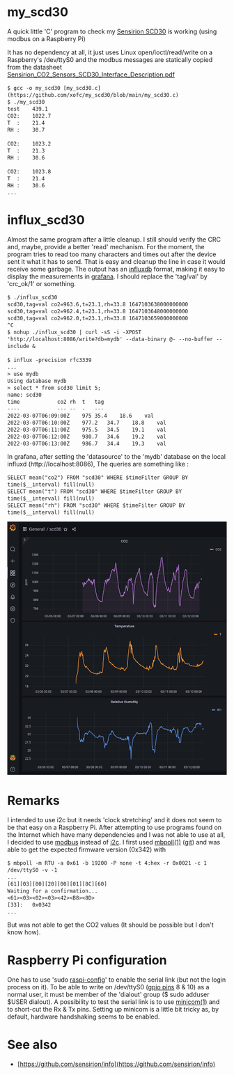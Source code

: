 # my_scd30
A quick little 'C' program to check my [Sensirion SCD30](https://sensirion.com/products/catalog/SCD30/) is working (using modbus on a Raspberry Pi)

It has no dependency at all, it just uses Linux open/ioctl/read/write on a Raspberry's /dev/ttyS0 and the modbus messages are statically copied from the datasheet
[Sensirion_CO2_Sensors_SCD30_Interface_Description.pdf](https://sensirion.com/media/documents/D7CEEF4A/6165372F/Sensirion_CO2_Sensors_SCD30_Interface_Description.pdf)

```
$ gcc -o my_scd30 [my_scd30.c](https://github.com/xofc/my_scd30/blob/main/my_scd30.c)
$ ./my_scd30
test	439.1
CO2:	1022.7
T  :	21.4
RH :	30.7

CO2:	1023.2
T  :	21.3
RH :	30.6

CO2:	1023.8
T  :	21.4
RH :	30.6
...

```

# influx_scd30
Almost the same program after a little cleanup.  I still should verify the CRC and, maybe, provide a better 'read' mechanism.
For the moment, the program tries to read too many characters and times out after the device sent it what it has to send.
That is easy and cleanup the line in case it would receive some garbage.  The output has an
[influxdb](https://en.wikipedia.org/wiki/InfluxDB) format, making it easy to display the measurements in
[grafana](https://en.wikipedia.org/wiki/Grafana).  I should replace the 'tag/val' by 'crc_ok/1' or something.

```
$ ./influx_scd30 
scd30,tag=val co2=963.6,t=23.1,rh=33.8 1647103638000000000
scd30,tag=val co2=962.4,t=23.1,rh=33.8 1647103648000000000
scd30,tag=val co2=962.0,t=23.1,rh=33.8 1647103659000000000
^C
$ nohup ./influx_scd30 | curl -sS -i -XPOST 'http://localhost:8086/write?db=mydb' --data-binary @- --no-buffer --include &

$ influx -precision rfc3339
...
> use mydb
Using database mydb
> select * from scd30 limit 5;
name: scd30
time			co2	rh	t	tag
----			---	--	-	---
2022-03-07T06:09:00Z	975	35.4	18.6	val
2022-03-07T06:10:00Z	977.2	34.7	18.8	val
2022-03-07T06:11:00Z	975.5	34.5	19.1	val
2022-03-07T06:12:00Z	980.7	34.6	19.2	val
2022-03-07T06:13:00Z	986.7	34.4	19.3	val
```

In grafana, after setting the 'datasource' to the 'mydb' database on the local influxd (http://localhost:8086),
The queries are something like :
```
SELECT mean("co2") FROM "scd30" WHERE $timeFilter GROUP BY time($__interval) fill(null)
SELECT mean("t") FROM "scd30" WHERE $timeFilter GROUP BY time($__interval) fill(null)
SELECT mean("rh") FROM "scd30" WHERE $timeFilter GROUP BY time($__interval) fill(null)
```

![grafana graphs http://localhost:3000](my_scd30.20220312.jpg)

# Remarks
I intended to use i2c but it needs 'clock stretching' and it does not seem to be that easy on a Raspberry Pi.  After attempting to use programs found on the Internet which have many dependencies and I was not able to use at all, I decided to use [modbus](https://en.wikipedia.org/wiki/Modbus) instead of [i2c](https://en.wikipedia.org/wiki/I%C2%B2C).  I first used [mbpoll(1)](https://manpages.ubuntu.com/manpages/impish/man1/mbpoll.1.html) ([git](https://github.com/epsilonrt/mbpoll.git)) and was able to get the expected firmware version (0x342) with
```
$ mbpoll -m RTU -a 0x61 -b 19200 -P none -t 4:hex -r 0x0021 -c 1 /dev/ttyS0 -v -1
...
[61][03][00][20][00][01][8C][60]
Waiting for a confirmation...
<61><03><02><03><42><B8><8D>
[33]: 	0x0342
...
```
But was not able to get the CO2 values (It should be possible but I don't know how).

# Raspberry Pi configuration
One has to use 'sudo [raspi-config](https://www.raspberrypi.com/documentation/computers/configuration.html)' to enable the serial link (but not the login process on it).  To be able to write on /dev/ttyS0 ([gpio pins](https://www.tutorialspoint.com/raspberry_pi/raspberry_pi_gpio_connector.htm) 8 & 10) as a normal user, it must be member of the 'dialout' group ($ sudo adduser $USER dialout).  A possibility to test the serial link is to use [minicom(1)](https://manpages.ubuntu.com/manpages/impish/man1/minicom.1.html) and to short-cut the Rx & Tx pins.  Setting up minicom is a little bit tricky as, by default, hardware handshaking seems to be enabled.

# See also
* [https://github.com/sensirion/info](https://github.com/sensirion/info)
